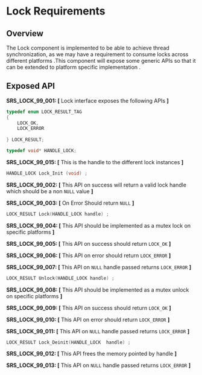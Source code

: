Lock Requirements
================


## Overview

The Lock component is implemented to be able to achieve thread synchronization, as we may have a requirement to consume locks across different platforms .This component will expose some generic APIs so that it can be extended to platform specific implementation .

## Exposed API
**SRS_LOCK_99_001: [** Lock interface exposes the following APIs **]**
```c
typedef enum LOCK_RESULT_TAG
{
    LOCK_OK,
    LOCK_ERROR
    
} LOCK_RESULT;
```

```c
typedef void* HANDLE_LOCK; 
```
**SRS_LOCK_99_015: [** This is the handle to the different lock instances **]**

```c
HANDLE_LOCK Lock_Init (void) ; 
```
**SRS_LOCK_99_002: [** This API on success will return a valid lock handle which should be a non `NULL` value **]**

**SRS_LOCK_99_003: [** On Error Should return `NULL` **]**

```c
LOCK_RESULT Lock(HANDLE_LOCK handle) ; 
```
**SRS_LOCK_99_004: [** This API should be implemented as a mutex lock on specific platforms **]**

**SRS_LOCK_99_005: [** This API on success should return `LOCK_OK` **]**

**SRS_LOCK_99_006: [** This API on error should return `LOCK_ERROR` **]**

**SRS_LOCK_99_007: [** This API on `NULL` handle passed returns `LOCK_ERROR` **]**

```c
LOCK_RESULT Unlock(HANDLE_LOCK handle) ; 
```
**SRS_LOCK_99_008: [** This API should be implemented as a mutex unlock on specific platforms **]**

**SRS_LOCK_99_009: [** This API on success should return `LOCK_OK` **]**

**SRS_LOCK_99_010: [** This API on error should return `LOCK_ERROR` **]**

**SRS_LOCK_99_011: [** This API on `NULL` handle passed returns `LOCK_ERROR` **]**

```c
LOCK_RESULT Lock_Deinit(HANDLE_LOCK  handle) ; 
```
**SRS_LOCK_99_012: [** This API frees the memory pointed by handle **]**

**SRS_LOCK_99_013: [** This API on `NULL` handle passed returns `LOCK_ERROR` **]**


